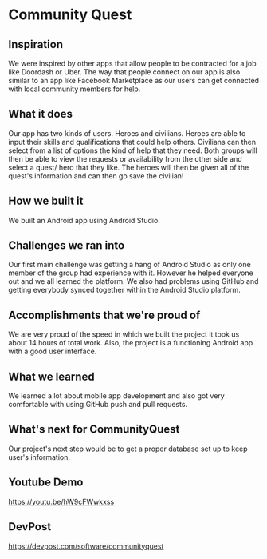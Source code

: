 # Community Quest
## Inspiration
We were inspired by other apps that allow people to be contracted for a job like Doordash or Uber. The way that people connect on our app is also similar to an app like Facebook Marketplace as our users can get connected with local community members for help.
## What it does
Our app has two kinds of users. Heroes and civilians. Heroes are able to input their skills and qualifications that could help others. Civilians can then select from a list of options the kind of help that they need. Both groups will then be able to view the requests or availability from the other side and select a quest/ hero that they like. The heroes will then be given all of the quest's information and can then go save the civilian!
## How we built it
We built an Android app using Android Studio. 
## Challenges we ran into
Our first main challenge was getting a hang of Android Studio as only one member of the group had experience with it. However he helped everyone out and we all learned the platform. We also had problems using GitHub and getting everybody synced together within the Android Studio platform.
## Accomplishments that we're proud of
We are very proud of the speed in which we built the project it took us about 14 hours of total work. Also, the project is a functioning Android app with a good user interface.
## What we learned
We learned a lot about mobile app development and also got very comfortable with using GitHub push and pull requests.
## What's next for CommunityQuest
Our project's next step would be to get a proper database set up to keep user's information.

## Youtube Demo
https://youtu.be/hW9cFWwkxss

## DevPost
https://devpost.com/software/communityquest
